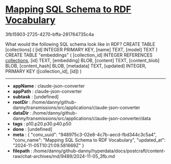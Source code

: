 # [Mapping SQL Schema to RDF Vocabulary](https://claude.ai/chat/948975c3-02e8-4c7b-aecd-fbd344c3c5a4)

3fb15903-2725-4270-bffa-281764735c4a

What would the following SQL schema look like in RDF?
CREATE TABLE [collections] (
   [id] INTEGER PRIMARY KEY,
   [name] TEXT,
   [model] TEXT
)
CREATE TABLE "embeddings" (
   [collection_id] INTEGER REFERENCES [collections]([id]),
   [id] TEXT,
   [embedding] BLOB,
   [content] TEXT,
   [content_blob] BLOB,
   [content_hash] BLOB,
   [metadata] TEXT,
   [updated] INTEGER,
   PRIMARY KEY ([collection_id], [id])
)

---

* **appName** : claude-json-converter
* **appPath** : claude-json-converter
* **subtask** : [undefined]
* **rootDir** : /home/danny/github-danny/transmissions/src/applications/claude-json-converter
* **dataDir** : /home/danny/github-danny/transmissions/src/applications/claude-json-converter/data
* **tags** : p10.p20.p30.p40.p50
* **done** : [undefined]
* **meta** : {
  "conv_uuid": "948975c3-02e8-4c7b-aecd-fbd344c3c5a4",
  "conv_name": "Mapping SQL Schema to RDF Vocabulary",
  "updated_at": "2024-11-05T10:21:09.581669Z"
}
* **filepath** : /home/danny/github-danny/hyperdata/docs/postcraft/content-raw/chat-archives/md/9489/2024-11-05_3fb.md